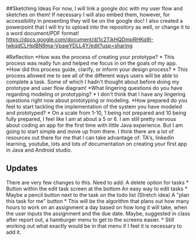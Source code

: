 ##Sketching Ideas
For now, I will link a google doc with my user flow and sketches on them! If necessary I will also embed them,
however, for accessibility in presenting they will be on the google doc!
I also created a powerpoint that I will try to upload into the repository as well, or change it to a 
word document/PDF format!
https://docs.google.com/document/d/1c2TikHQDmpRHKq9I-lwkqdCLHplBN9ma-VpawYDLL4Y/edit?usp=sharing

#Reflection
*How was the process of creating your prototype?
    * This process was really fun and helped me focus in on the goals of my app.
*How did this process guide, clarify, or inform your design process?
    * This process allowed me to see all of the different ways users will be able to complete a task. 
	Some of which I hadn't thought about before doing my prototype and user flow diagram!
*What lingering questions do you have regarding modeling or prototyping?
    * I don't think that I have any lingering questions right now about prototyping or modeling. 
*How prepared do you feel to start tackling the implementation of the system you have modeled and prototyped? 
    * On a scale from 1-10, 1 being not prepared and 10 being fully prepared, I feel like I am at about a 5 or 6.
	I am still pretty nervous about coding an app for the first time with little Java experience. But I am going
	to start simple and move up from there. I think there are a lot of resources out there for me that I can take
	advantage of: TA's, linkedin learning, youtube, lots and lots of documentation on creating your first app in Java
	and Android studio. 
## Updates
There are very few changes to this. 
Need to add: 
A delete option for tasks 
    * Button within the edit task screen at the bottom 
An easy way to edit tasks 
    * Maybe a pencil button next to the task on the todo list
(Stretch idea) A "plan this task for me" button
    * This will be the algorithm that plans out how many hours to work on an assignment a day based on how long it will take, when the user inputs the assignment and the due date.
Maybe, suggested in class after report out, a hamburger menu to get to the screens easier.
    * Still working out what exactly would be in that menu if I feel it is necessary to add it.